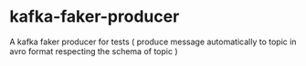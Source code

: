 # kafka-faker-producer
A kafka faker producer for tests ( produce message automatically to topic in avro format respecting the schema of topic )
